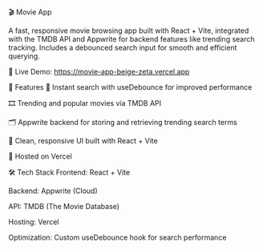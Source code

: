 🎬 Movie App

A fast, responsive movie browsing app built with React + Vite, integrated with the TMDB API and Appwrite for backend features like trending search tracking. Includes a debounced search input for smooth and efficient querying.

🔗 Live Demo: https://movie-app-beige-zeta.vercel.app

🚀 Features
🔎 Instant search with useDebounce for improved performance

🎞️ Trending and popular movies via TMDB API

🗂️ Appwrite backend for storing and retrieving trending search terms

🎨 Clean, responsive UI built with React + Vite

🚀 Hosted on Vercel

🛠️ Tech Stack
Frontend: React + Vite

Backend: Appwrite (Cloud)

API: TMDB (The Movie Database)

Hosting: Vercel

Optimization: Custom useDebounce hook for search performance
